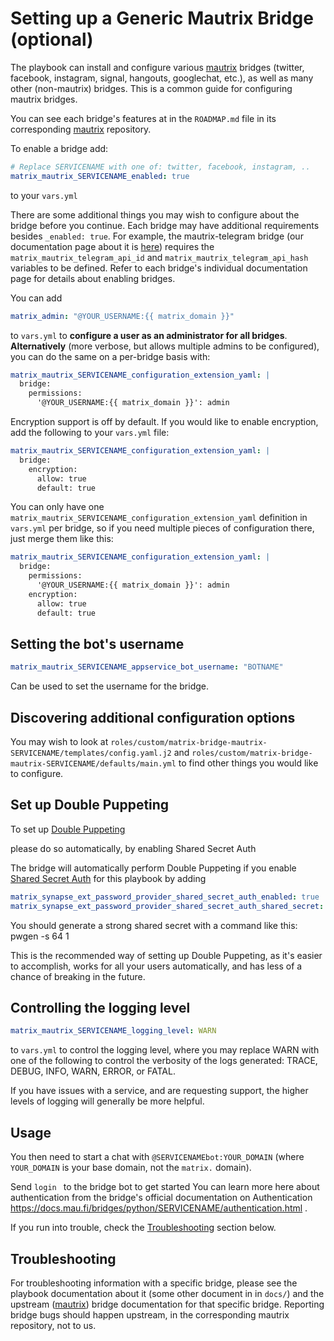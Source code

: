 # Setting up a Generic Mautrix Bridge (optional)

The playbook can install and configure various [mautrix](https://github.com/mautrix) bridges (twitter, facebook, instagram, signal, hangouts, googlechat, etc.), as well as many other (non-mautrix) bridges.
This is a common guide for configuring mautrix bridges.

You can see each bridge's features at in the `ROADMAP.md` file in its corresponding [mautrix](https://github.com/mautrix) repository.

To enable a bridge add:


```yaml
# Replace SERVICENAME with one of: twitter, facebook, instagram, ..
matrix_mautrix_SERVICENAME_enabled: true
```

to your `vars.yml`

There are some additional things you may wish to configure about the bridge before you continue. Each bridge may have additional requirements besides `_enabled: true`. For example, the mautrix-telegram bridge (our documentation page about it is [here](configuring-playbook-bridge-mautrix-telegram.md)) requires the `matrix_mautrix_telegram_api_id` and `matrix_mautrix_telegram_api_hash` variables to be defined. Refer to each bridge's individual documentation page for details about enabling bridges.

You can add

```yaml
matrix_admin: "@YOUR_USERNAME:{{ matrix_domain }}"
```
to `vars.yml` to **configure a user as an administrator for all bridges**.
**Alternatively** (more verbose, but allows multiple admins to be configured), you can do the same on a per-bridge basis with:

```yaml
matrix_mautrix_SERVICENAME_configuration_extension_yaml: |
  bridge:
    permissions:
      '@YOUR_USERNAME:{{ matrix_domain }}': admin
```

Encryption support is off by default. If you would like to enable encryption, add the following to your `vars.yml` file:
```yaml
matrix_mautrix_SERVICENAME_configuration_extension_yaml: |
  bridge:
    encryption:
      allow: true
      default: true
```


You can only have one `matrix_mautrix_SERVICENAME_configuration_extension_yaml` definition in `vars.yml` per bridge, so if you need multiple pieces of configuration there, just merge them like this:

```yaml
matrix_mautrix_SERVICENAME_configuration_extension_yaml: |
  bridge:
    permissions:
      '@YOUR_USERNAME:{{ matrix_domain }}': admin
    encryption:
      allow: true
      default: true
```

## Setting the bot's username

```yaml
matrix_mautrix_SERVICENAME_appservice_bot_username: "BOTNAME"
```

Can be used to set the username for the bridge.

## Discovering additional configuration options

You may wish to look at `roles/custom/matrix-bridge-mautrix-SERVICENAME/templates/config.yaml.j2` and `roles/custom/matrix-bridge-mautrix-SERVICENAME/defaults/main.yml` to find other things you would like to configure.


## Set up Double Puppeting

To set up  [Double Puppeting](https://docs.mau.fi/bridges/general/double-puppeting.html)

please do so automatically, by enabling Shared Secret Auth

The bridge will automatically perform Double Puppeting if you enable [Shared Secret Auth](configuring-playbook-shared-secret-auth.md) for this playbook by adding

```yaml
matrix_synapse_ext_password_provider_shared_secret_auth_enabled: true
matrix_synapse_ext_password_provider_shared_secret_auth_shared_secret: YOUR_SHARED_SECRET_GOES_HERE
```

You should generate a strong shared secret with a command like this: pwgen -s 64 1

This is the recommended way of setting up Double Puppeting, as it's easier to accomplish, works for all your users automatically, and has less of a chance of breaking in the future.

## Controlling the logging level

```yaml
matrix_mautrix_SERVICENAME_logging_level: WARN
```

to `vars.yml` to control the logging level, where you may replace WARN with one of the following to control the verbosity of the logs generated:     TRACE, DEBUG, INFO, WARN, ERROR, or FATAL.

If you have issues with a service, and are requesting support, the higher levels of logging will generally be more helpful.


## Usage

You then need to start a chat with `@SERVICENAMEbot:YOUR_DOMAIN` (where `YOUR_DOMAIN` is your base domain, not the `matrix.` domain).

Send `login ` to the bridge bot to get started You can learn more here about authentication from the bridge's official documentation on Authentication https://docs.mau.fi/bridges/python/SERVICENAME/authentication.html  .

If you run into trouble, check the [Troubleshooting](#troubleshooting) section below.



## Troubleshooting

For troubleshooting information with a specific bridge, please see the playbook documentation about it (some other document in in `docs/`) and the upstream ([mautrix](https://github.com/mautrix)) bridge documentation for that specific bridge.
Reporting bridge bugs should happen upstream, in the corresponding mautrix repository, not to us.
